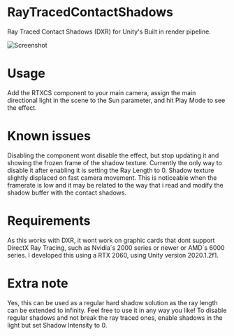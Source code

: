 # RayTracedContactShadows
 Ray Traced Contact Shadows (DXR) for Unity's Built in render pipeline.

![Screenshot](https://cdn.discordapp.com/attachments/755854193054449665/779404497062723614/unknown.png)


# Usage
Add the RTXCS component to your main camera, assign the main directional light in the scene to the Sun parameter,
and hit Play Mode to see the effect.

# Known issues
Disabling the component wont disable the effect, but stop updating it and showing the frozen frame of the shadow texture.
Currently the only way to disable it after enabling it is setting the Ray Length to 0.
Shadow texture slightly displaced on fast camera movement. This is noticeable when the framerate is low and it may be related to the way that i read and modify the
shadow buffer with the contact shadows. 

# Requirements
As this works with DXR, it wont work on graphic cards that dont support DirectX Ray Tracing, such as Nvidia´s 2000 series or newer or AMD´s 6000 series.
I developed this using a RTX 2060, using Unity version 2020.1.2f1.

# Extra note
Yes, this can be used as a regular hard shadow solution as the ray length can be extended to infinity. Feel free to use it in any way you like!
To disable regular shadows and not break the ray traced ones, enable shadows in the light but set Shadow Intensity to 0.
